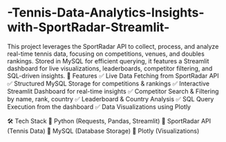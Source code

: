 # -Tennis-Data-Analytics-Insights-with-SportRadar-Streamlit-
This project leverages the SportRadar API to collect, process, and analyze real-time tennis data, focusing on competitions, venues, and doubles rankings. Stored in MySQL for efficient querying, it features a Streamlit dashboard for live visualizations, leaderboards, competitor filtering, and SQL-driven insights.
🚀 Features
✅ Live Data Fetching from SportRadar API
✅ Structured MySQL Storage for competitions & rankings
✅ Interactive Streamlit Dashboard for real-time insights
✅ Competitor Search & Filtering by name, rank, country
✅ Leaderboard & Country Analysis
✅ SQL Query Execution from the dashboard
✅ Data Visualizations using Plotly

🛠 Tech Stack
🔹 Python (Requests, Pandas, Streamlit)
🔹 SportRadar API (Tennis Data)
🔹 MySQL (Database Storage)
🔹 Plotly (Visualizations)

